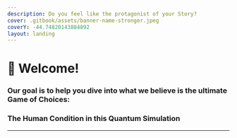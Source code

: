 ```yaml
---
description: Do you feel like the protagonist of your Story?
cover: .gitbook/assets/banner-name-stronger.jpeg
coverY: -44.74820143884892
layout: landing
---
```


# 🖤 Welcome!

### Our goal is to help you dive into what we believe is the ultimate Game of Choices: ‍

### &#x20;**The Human Condition in this Quantum Simulation**

****
